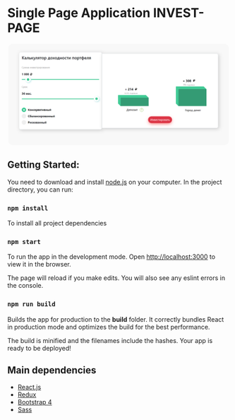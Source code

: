 # Single Page Application INVEST-PAGE

<p align="center">
  <img src="logo.png" style = "width: 500px; heigth: 700px; border-radius: 10px"  />
</p>

## Getting Started:

You need to download and install [node.js](https://nodejs.org/en/) on your computer.
In the project directory, you can run:
    
### `npm install`

To install all project dependencies

### `npm start`

To run the app in the development mode.
Open [http://localhost:3000](http://localhost:3000) to view it in the browser.

The page will reload if you make edits.
You will also see any eslint errors in the console.

### `npm run build`

Builds the app for production to the **build** folder.
It correctly bundles React in production mode and optimizes the build for the best performance.

The build is minified and the filenames include the hashes.
Your app is ready to be deployed!

## Main dependencies

* [React.js](https://reactjs.org/)
* [Redux](https://redux.js.org/)
* [Bootstrap 4](https://getbootstrap.com/docs/4.3/getting-started/introduction/)
* [Sass](https://sass-lang.com/documentation)
